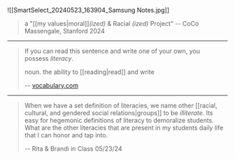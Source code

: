 ![[SmartSelect_20240523_163904_Samsung Notes.jpg]]

>a "[[my values|moral]]*(ized)* & Racial *(ized)* Project"
>-- CoCo Massengale, Stanford 2024
--- 
>If you can read this sentence and write one of your own, you possess _literacy_.
>
>noun. the ability to [[reading|read]] and write
>
>-- [vocabulary.com](https://www.vocabulary.com/dictionary/literacy#:~:text=Definitions%20of%20literacy,acquirement%2C%20acquisition%2C%20attainment%2C%20skill)
---
>When we have a set definition of literacies, we name other [[racial, cultural, and gendered social relations|groups]]  to be *illiterate.* Its easy for hegemonic definitions of literacy to demoralize students. What are the other literacies that are present in my students daily life that I can honor and tap into.
>
>-- Rita & Brandi in Class 05/23/24